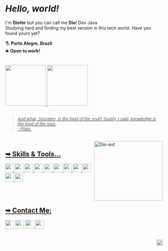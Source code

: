 # <i> Hello, world! </i> </h1>
 I'm **Diofer** but you can call me **Dio**! Dev Java <br> 
Studying hard and finding my best version in this tech world. Have you found yours yet?

<div>
  
  🌎 <b>Porto Alegre, Brazil</b> <br>
  🛎️ <b>Open to work!</b>
  
</div>

  <br>
  
<div>
  <a href="https://github.com/dioferoviedo">
  <img height="130em" src="https://github-readme-stats-sigma-five.vercel.app/api/top-langs?username=dioferoviedo&layout=compact&langs_count=7&theme=dracula"/>
  <img height="130em" src="https://github-readme-stats-sigma-five.vercel.app/api?username=dioferoviedo&show_icons=true&theme=dracula&include_all_commits=true&count_private=true"/>
    
</div>
  
  <br>
  
<div>
  <blockquote><i><font face="Arial">And what, Socrates, is the food of the soul? Surely, I said, knowledge is the food of the soul.<br>
 - Plato.</i></font></blockquote>
</div>
  
  <br>
  
<div> 
  
  <a href="https://github.com/dioferoviedo">
  <img align="right" alt="Dio-avt" src="https://cdn.discordapp.com/attachments/1031919601623244970/1066450160676241470/Picsart_23-01-21_12-31-01-381-removebg.png" width="220" height="190" /> 
    
</div>
   
## <b> ➥ Skills & Tools... </b>
  
  <div>
    <img height="27em" src="https://img.shields.io/badge/Java-ED8B00?style=for-the-badge&logo=java&logoColor=white">
    <img height="27em" src="https://img.shields.io/badge/Spring-6DB33F?style=for-the-badge&logo=spring&logoColor=white">
    <img height="27em" src="https://img.shields.io/badge/Python-3776AB?style=for-the-badge&logo=python&logoColor=white">
    <img height="27em" src="https://img.shields.io/badge/HTML-239120?style=for-the-badge&logo=html5&logoColor=white">
    <img height="27em" src="https://img.shields.io/badge/GitHub-100000?style=for-the-badge&logo=github&logoColor=white">
    <img height="27em" src="https://img.shields.io/badge/GitLab-330F63?style=for-the-badge&logo=gitlab&logoColor=white">
    <img height="27em" src="https://img.shields.io/badge/GIT-E44C30?style=for-the-badge&logo=git&logoColor=white">
    <img height="27em" src="https://img.shields.io/badge/mysql-%2300f.svg?style=for-the-badge&logo=mysql&logoColor=white">
    <img height="27em" src="https://img.shields.io/badge/Eclipse IDE-FE7A16.svg?style=for-the-badge&logo=Eclipse&logoColor=white">
    <img height="27em" src="https://img.shields.io/static/v1?style=for-the-badge&message=IntelliJ+IDEA&color=000000&logo=IntelliJ+IDEA&logoColor=FFFFFF&label=">
    <img height="26em" src="https://img.shields.io/badge/VSCode%20IDE-0078d7.svg?style=for-the-badge&logo=visual-studio-code&logoColor=white">
    
  </div>

   <br><br>
  
   ## <b> ➥ Contact Me: </b>
   
<div>
  <a href="https://www.instagram.com/diofer/" target="_blank">
  <img height="28em" src="https://img.shields.io/badge/-Instagram-%23E4405F?style=for-the-badge&logo=instagram&logoColor=white" target="_blank"></a>
  <a href = "mailto:dioferteonilo@gmail.com">
  <img height="28em" src="https://img.shields.io/badge/Gmail-D14836?style=for-the-badge&logo=gmail&logoColor=white" target="_blank"></a>
  <a href="https://www.linkedin.com/in/dioferteonilo/" target="_blank">
  <img height="28em" src="https://img.shields.io/badge/LinkedIn-0077B5?style=for-the-badge&logo=linkedin&logoColor=white" target="_blank"></a> 
  <img height="28em" src="https://img.shields.io/badge/dio≢9617-%235865F2.svg?style=for-the-badge&logo=discord&logoColor=white"
  <br>
  <br>
  
</div>
   <br>
  <p align="right">
  <img height="20em" src ="https://visitcount.itsvg.in/api?id=dioferoviedo&style=plastic=2&color=#3f69b4">
</p>
